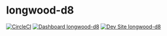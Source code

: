 # longwood-d8

[![CircleCI](https://circleci.com/gh/bluecadet/longwood-d8.svg?style=shield)](https://circleci.com/gh/bluecadet/longwood-d8)
[![Dashboard longwood-d8](https://img.shields.io/badge/dashboard-longwood_d8-yellow.svg)](https://dashboard.pantheon.io/sites/a66a51a9-360a-4719-b968-7bb9f2a8941b#dev/code)
[![Dev Site longwood-d8](https://img.shields.io/badge/site-longwood_d8-blue.svg)](http://dev-longwood-d8.pantheonsite.io/)